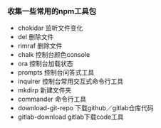 ### 收集一些常用的npm工具包

- chokidar 监听文件变化
- del 删除文件
- rimraf 删除文件
- chalk 控制台颜色console
- ora   控制台加载状态
- prompts 控制台问答式工具
- inquirer 控制台常用交互式命令行工具
- mkdirp 新建文件夹
- commander 命令行工具
- download-git-repo 下载github／gitlab仓库代码
- gitlab-download gitlab下载code工具